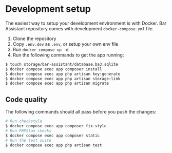 # Development setup

The easiest way to setup your development environment is with Docker. Bar Assistant repository comes with development `docker-compose.yml` file.

1. Clone the repository
2. Copy `.env.dev` as `.env`, or setup your own env file
3. Run `docker compose up -d`
4. Run the following commands to get the app running:
```bash
$ touch storage/bar-assistant/database.ba3.sqlite
$ docker compose exec app composer install
$ docker compose exec app php artisan key:generate
$ docker compose exec app php artisan storage:link
$ docker compose exec app php artisan migrate
```

## Code quality

The following commands should all pass before you push the changes:

```bash
# Run checkstyle
$ docker compose exec app composer fix-style
# Run PHPStan checks
$ docker compose exec app composer static
# Run the test suite
$ docker compose exec app php artisan test
```
